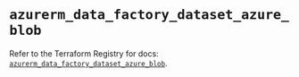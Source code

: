 # `azurerm_data_factory_dataset_azure_blob`

Refer to the Terraform Registry for docs: [`azurerm_data_factory_dataset_azure_blob`](https://registry.terraform.io/providers/hashicorp/azurerm/4.42.0/docs/resources/data_factory_dataset_azure_blob).
